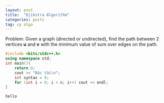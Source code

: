 ```yaml
---
layout: post
title:  "Djikstra Algorithm"
categories: posts
tag: cp algo
---
```


Problem: Given a graph (directed or undirected), find the path between 2 vertices **u** and **v** with the minimum value of sum over edges on the path.

```cpp
#include <bits/stdc++.h>
using namespace std;
int main(){
    return 0;
    cout << "Bác tài\n";
    int syntax = 0;
    for (int i = 0; i < n; i++) cout << endl;
}
```
`hello`
